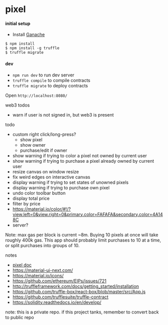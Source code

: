 # pixel

#### initial setup

* Install [Ganache](http://truffleframework.com/ganache/)

```
$ npm install
$ npm install -g truffle
$ truffle migrate
```

#### dev

* `npm run dev` to run dev server
* `truffle compile` to compile contracts
* `truffle migrate` to deploy contracts

Open `http://localhost:8080/`

web3 todos

* warn if user is not signed in, but web3 is present

todo

* custom right click/long-press?
  * show pixel
  * show owner
  * purchase/edit if owner
* show warning if trying to color a pixel not owned by current user
* show warning if trying to purchase a pixel already owned by current user
* resize canvas on window resize
* fix weird edges on interactive canvas
* display warning if trying to set states of unowned pixels
* display warning if trying to purchase own pixel
* undo color toolbar button
* display total price
* filter by price
* https://material.io/color/#!/?view.left=0&view.right=0&primary.color=FAFAFA&secondary.color=4A148C
* server?

Note: max gas per block is current ~8m. Buying 10 pixels at once will take roughly 400k gas. This app should probably limit purchases to 10 at a time, or split purchases into groups of 10.

notes

* [pixel doc](https://docs.google.com/document/d/1wItSPEcXBqN1iwTlEV7A5rPlsc8y48I79SDCXM94CJc/edit?ts=5a610857)
* https://material-ui-next.com/
* https://material.io/icons/
* https://github.com/ethereum/EIPs/issues/721
* http://truffleframework.com/docs/getting_started/installation
* https://github.com/truffle-box/react-box/blob/master/src/App.js
* https://github.com/trufflesuite/truffle-contract
* https://solidity.readthedocs.io/en/develop/

note: this is a private repo. if this project tanks, remember to convert back to public repo
